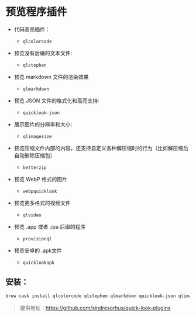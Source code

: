 # 预览程序插件

- 代码高亮插件：
    - `qlcolorcode`

- 预览没有后缀的文本文件:
    - `qlstephen` 

- 预览 markdown 文件的渲染效果 
    - `qlmarkdown`

- 预览 JSON 文件的格式化和高亮支持: 
    - `quicklook-json` 

- 展示图片的分辨率和大小: 
    - `qlimagesize`

- 预览压缩文件内部的内容，还支持自定义各种解压缩时的行为（比如解压缩后自动删除压缩包）
    - `betterzip`


- 预览 WebP 格式的图片
    - `webpquicklook`

- 预览更多格式的视频文件
    - `qlvideo`

- 预览 .app 或者 .ipa 后缀的程序
    - `provisionql`

- 预览安卓的 .apk文件
    - `quicklookapk`


## 安装： 

```bash
brew cask install qlcolorcode qlstephen qlmarkdown quicklook-json qlimagesize webpquicklook qlvideo provisionql quicklookapk
```

> 提供地址：https://github.com/sindresorhus/quick-look-plugins